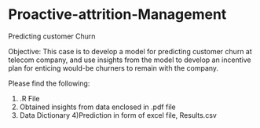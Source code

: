 # Proactive-attrition-Management
Predicting customer Churn

Objective: This case is to develop a model for predicting customer churn at telecom company, and use insights from the model to develop an incentive plan for enticing would-be churners to remain with the company.

Please find the following:
1) .R File
2) Obtained insights from data enclosed in .pdf file
3) Data Dictionary
4)Prediction in form of excel file, Results.csv
